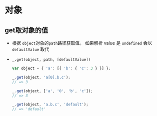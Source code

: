# 对象

## get取对象的值

+ 根据 `object`对象的`path`路径获取值。 如果解析 value 是 `undefined` 会以 `defaultValue` 取代

+ `_.get(object, path, [defaultValue])`

    ```js
    var object = { 'a': [{ 'b': { 'c': 3 } }] };

    _.get(object, 'a[0].b.c');
    // => 3

    _.get(object, ['a', '0', 'b', 'c']);
    // => 3

    _.get(object, 'a.b.c', 'default');
    // => 'default'
    ```
